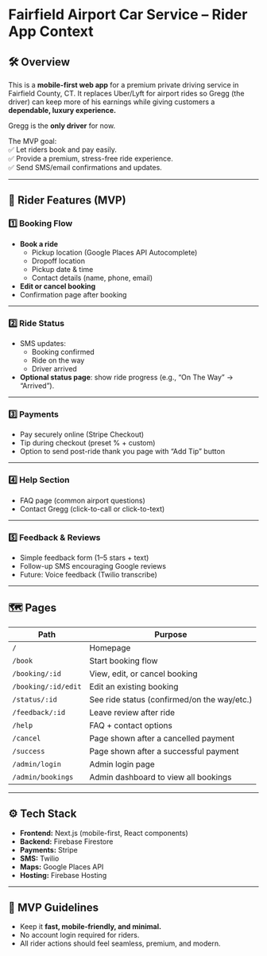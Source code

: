 # Fairfield Airport Car Service – Rider App Context

## 🛠 Overview
This is a **mobile-first web app** for a premium private driving service in Fairfield County, CT. It replaces Uber/Lyft for airport rides so Gregg (the driver) can keep more of his earnings while giving customers a **dependable, luxury experience.**

Gregg is the **only driver** for now.

The MVP goal:  
✅ Let riders book and pay easily.  
✅ Provide a premium, stress-free ride experience.  
✅ Send SMS/email confirmations and updates.  

---

## 🌟 Rider Features (MVP)

### 1️⃣ Booking Flow
- **Book a ride**
  - Pickup location (Google Places API Autocomplete)
  - Dropoff location
  - Pickup date & time
  - Contact details (name, phone, email)
- **Edit or cancel booking**
- Confirmation page after booking

---

### 2️⃣ Ride Status
- SMS updates:
  - Booking confirmed
  - Ride on the way
  - Driver arrived
- **Optional status page**: show ride progress (e.g., “On The Way” → “Arrived”).

---

### 3️⃣ Payments
- Pay securely online (Stripe Checkout)
- Tip during checkout (preset % + custom)
- Option to send post-ride thank you page with “Add Tip” button

---

### 4️⃣ Help Section
- FAQ page (common airport questions)
- Contact Gregg (click-to-call or click-to-text)

---

### 5️⃣ Feedback & Reviews
- Simple feedback form (1–5 stars + text)
- Follow-up SMS encouraging Google reviews
- Future: Voice feedback (Twilio transcribe)

---

## 🗺️ Pages
| Path                | Purpose                                     |
|---------------------|----------------------------------------------|
| `/`                 | Homepage                                    |
| `/book`             | Start booking flow                          |
| `/booking/:id`      | View, edit, or cancel booking                |
| `/booking/:id/edit` | Edit an existing booking                     |
| `/status/:id`       | See ride status (confirmed/on the way/etc.) |
| `/feedback/:id`     | Leave review after ride                     |
| `/help`             | FAQ + contact options                       |
| `/cancel`           | Page shown after a cancelled payment        |
| `/success`          | Page shown after a successful payment       |
| `/admin/login`      | Admin login page                            |
| `/admin/bookings`   | Admin dashboard to view all bookings        |

---

## ⚙️ Tech Stack
- **Frontend:** Next.js (mobile-first, React components)
- **Backend:** Firebase Firestore
- **Payments:** Stripe
- **SMS:** Twilio
- **Maps:** Google Places API
- **Hosting:** Firebase Hosting

---

## 📝 MVP Guidelines
- Keep it **fast, mobile-friendly, and minimal.**
- No account login required for riders.
- All rider actions should feel seamless, premium, and modern.